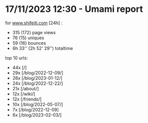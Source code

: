 # 17/11/2023 12:30 - Umami report
for www.shifeiti.com [24h] :

 - 315 (172) page views
 - 76 (15) uniques
 - 59 (16) bounces
 - 6h 33'' (2h 52' 29'') totaltime


top 10 urls:
 - 44x [/]
 - 29x [/blog/2022-12-09/]
 - 26x [/blog/2023-01-12/]
 - 24x [/blog/2022-12-22/]
 - 21x [/about/]
 - 12x [/wiki/]
 - 12x [/friends/]
 - 10x [/blog/2022-05-07/]
 - 7x [/blog/2022-12-09]
 - 6x [/blog/2023-02-03/]


